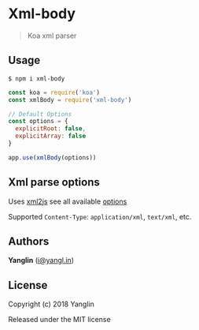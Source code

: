 # Xml-body
> Koa xml parser

## Usage

```
$ npm i xml-body
```
``` js
const koa = require('koa')
const xmlBody = require('xml-body')

// Default Options
const options = {
  explicitRoot: false,
  explicitArray: false
}

app.use(xmlBody(options))
```

## Xml parse options
Uses [xml2js](https://github.com/Leonidas-from-XIV/node-xml2js) see all available [options](https://github.com/Leonidas-from-XIV/node-xml2js#options)

Supported `Content-Type`: `application/xml`, `text/xml`, etc.

## Authors

**Yanglin** ([i@yangl.in](mailto:mail@yanglin.me))


## License

Copyright (c) 2018 Yanglin

Released under the MIT license
